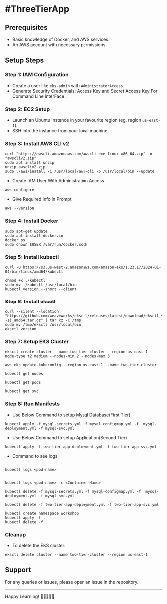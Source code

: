 # #ThreeTierApp

## Prerequisites

- Basic knowledge of Docker, and AWS services.
- An AWS account with necessary permissions.

## Setup Steps

### Step 1: IAM Configuration

- Create a user like `eks-admin` with `AdministratorAccess`.
- Generate Security Credentials: Access Key and Secret Access Key For Command Line InterFace .

### Step 2: EC2 Setup

- Launch an Ubuntu instance in your favourite region (eg. region `us-east-1`).
- SSH into the instance from your local machine.

### Step 3: Install AWS CLI v2

```shell
curl "https://awscli.amazonaws.com/awscli-exe-linux-x86_64.zip" -o "awscliv2.zip"
sudo apt install unzip
unzip awscliv2.zip
sudo ./aws/install -i /usr/local/aws-cli -b /usr/local/bin --update
```

- Create IAM User With Administration Access

```
aws configure

```

- Give Required Info in Prompt

```
aws --version
```

### Step 4: Install Docker

```shell
sudo apt-get update
sudo apt install docker.io
docker ps
sudo chown $USER /var/run/docker.sock
```

### Step 5: Install kubectl

```shell
curl -O https://s3.us-west-2.amazonaws.com/amazon-eks/1.23.17/2024-01-04/bin/linux/amd64/kubectl

```

```shell
chmod +x ./kubectl
sudo mv ./kubectl /usr/local/bin
kubectl version --short --client

```

### Step 6: Install eksctl

```shell
curl --silent --location "https://github.com/weaveworks/eksctl/releases/latest/download/eksctl_$(uname -s)_amd64.tar.gz" | tar xz -C /tmp
sudo mv /tmp/eksctl /usr/local/bin
eksctl version
```

### Step 7: Setup EKS Cluster

```shell
eksctl create cluster --name two-tier-cluster --region us-east-1 --node-type t2.medium --nodes-min 2 --nodes-max 3

```

```shell
aws eks update-kubeconfig --region us-east-1 --name two-tier-cluster
```

```
kubectl get nodes

```

```
kubectl get pods

```

```
kubectl get svc

```

### Step 8: Run Manifests

- Use Below Command to setup Mysql Database(First Tier)

```shell
kubectl apply -f mysql-secrets.yml -f mysql-configmap.yml -f  mysql-deployment.yml -f mysql-svc.yml
```

- Use Below Command to setup Application(Second Tier)

```shell
kubectl apply -f two-tier-app-deployment.yml -f two-tier-app-svc.yml
```

- Command to see logs

```shell

kubectl logs <pod-name>

```

```shell

kubectl logs <pod-name> -c <Container-Name>

```

```shell
kubectl delete -f mysql-secrets.yml -f mysql-configmap.yml -f  mysql-deployment.yml -f mysql-svc.yml
```

```shell
kubectl delete -f two-tier-app-deployment.yml -f two-tier-app-svc.yml
```

```shell
kubectl create namespace workshop
kubectl apply -f .
kubectl delete -f .
```

### Cleanup

- To delete the EKS cluster:

```shell
eksctl delete cluster --name two-tier-cluster --region us-east-1
```

## Support

For any queries or issues, please open an issue in the repository.

---

Happy Learning! 🚀👨‍💻👩‍💻

